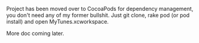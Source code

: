 Project has been moved over to CocoaPods for dependency management, you don't need any of my former bullshit.
Just git clone, rake pod (or pod install) and open MyTunes.xcworkspace.

More doc coming later.